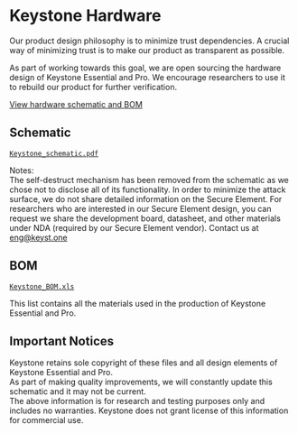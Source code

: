 # Keystone Hardware
Our product design philosophy is to minimize trust dependencies. A crucial way of minimizing trust is to make our product as transparent as possible.

As part of working towards this goal, we are open sourcing the hardware design of Keystone Essential and Pro. We encourage researchers to use it to rebuild our product for further verification.

[View hardware schematic and BOM](.)

## Schematic
[`Keystone_schematic.pdf`](Keystone_V1.02_schematic.pdf)

Notes:  
The self-destruct mechanism has been removed from the schematic as we chose not to disclose all of its functionality.
In order to minimize the attack surface, we do not share detailed information on the Secure Element. For researchers who are interested in our Secure Element design, you can request we share the development board, datasheet, and other materials under NDA (required by our Secure Element vendor). Contact us at eng@keyst.one


## BOM
[`Keystone_BOM.xls`](Keystone_V1.02_BOM.xls)

This list contains all the materials used in the production of Keystone Essential and Pro. 

## Important Notices
Keystone retains sole copyright of these files and all design elements of Keystone Essential and Pro.  
As part of making quality improvements, we will constantly update this schematic and it may not be current.  
The above information is for research and testing purposes only and includes no warranties.
Keystone does not grant license of this information for commercial use.
